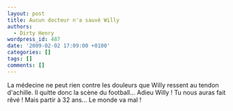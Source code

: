 ```yaml
---
layout: post
title: Aucun docteur n'a sauvé Willy
authors:
  - Dirty Henry
wordpress_id: 487
date: '2009-02-02 17:09:00 +0100'
categories: []
tags: []
comments: []
---
```

La médecine ne peut rien contre les douleurs que Willy ressent au tendon d'achille. Il quitte donc la scène du football... Adieu Willy ! Tu nous auras fait rêvé ! Mais partir à 32 ans... Le monde va mal !
